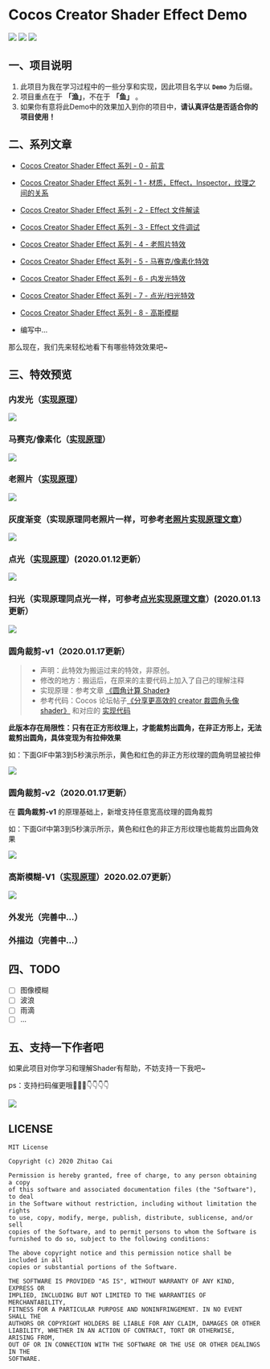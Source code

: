 # Cocos Creator Shader Effect Demo

[![](https://img.shields.io/badge/Release-0.8.0-green.svg)](CHANGELOG.md)
[![](https://img.shields.io/badge/license-MIT-green.svg)](LICENSE)
[![](https://img.shields.io/badge/Support-Cocos%20Creator%20v2.2.1-orange.svg)](http://www.cocos.com/creator)

## 一、项目说明

1. 此项目为我在学习过程中的一些分享和实现，因此项目名字以 **`Demo`** 为后缀。
2. 项目重点在于 **「渔」**，不在于 **「鱼」** 。
3. 如果你有意将此Demo中的效果加入到你的项目中，**请认真评估是否适合你的项目使用！**

## 二、系列文章

* [Cocos Creator Shader Effect 系列 - 0 - 前言](https://www.jianshu.com/p/20b906d7269c)
* [Cocos Creator Shader Effect 系列 - 1 - 材质，Effect，Inspector，纹理之间的关系](https://www.jianshu.com/p/ca28666d25d2)
* [Cocos Creator Shader Effect 系列 - 2 - Effect 文件解读](https://www.jianshu.com/p/bae75612ef48)
* [Cocos Creator Shader Effect 系列 - 3 - Effect 文件调试](https://www.jianshu.com/p/2fd028aa0bb8)
* [Cocos Creator Shader Effect 系列 - 4 - 老照片特效](https://www.jianshu.com/p/711a54ff2fa0)
* [Cocos Creator Shader Effect 系列 - 5 - 马赛克/像素化特效](https://www.jianshu.com/p/40e72ab76afd)
* [Cocos Creator Shader Effect 系列 - 6 - 内发光特效](https://www.jianshu.com/p/326b73f86ecc)
* [Cocos Creator Shader Effect 系列 - 7 - 点光/扫光特效](https://www.jianshu.com/p/8ff03b34b0bd)
* [Cocos Creator Shader Effect 系列 - 8 - 高斯模糊](https://www.jianshu.com/p/9e42cbb1d4a8)


* 编写中...

那么现在，我们先来轻松地看下有哪些特效效果吧~

## 三、特效预览



### 内发光（[实现原理](https://www.jianshu.com/p/326b73f86ecc)）

![](static/effects/2d-sprite-glow-inner.gif)

### 马赛克/像素化（[实现原理](https://www.jianshu.com/p/40e72ab76afd)）

![](static/effects/2d-sprite-mosaic.gif)

### 老照片（[实现原理](https://www.jianshu.com/p/711a54ff2fa0)）

![](static/effects/2d-sprite-old-photo.gif)

### 灰度渐变（实现原理同老照片一样，可参考[老照片实现原理文章](https://www.jianshu.com/p/711a54ff2fa0)）

![](static/effects/2d-sprite-gray.gif)

### 点光（[实现原理](https://www.jianshu.com/p/8ff03b34b0bd)）(2020.01.12更新）

![](static/effects/2d-sprite-point-light.gif)

### 扫光（实现原理同点光一样，可参考[点光实现原理文章](https://www.jianshu.com/p/711a54ff2fa0)）(2020.01.13更新）

![](static/effects/2d-sprite-flash-light.gif)

### 圆角裁剪-v1（2020.01.17更新）

> * 声明：此特效为搬运过来的特效，非原创。
> * 修改的地方：搬运后，在原来的主要代码上加入了自己的理解注释
> * 实现原理：参考文章 [《圆角计算 Shader》](https://www.cnblogs.com/jqm304775992/p/4987793.html)
> * 参考代码：Cocos 论坛帖子[《分享更高效的 creator 裁圆角头像 shader》](https://forum.cocos.org/t/creator-shader-2019-10-22-2-2-0/82548) 和对应的 [实现代码](https://github.com/yanjifa/shaderDemo/blob/master/assets/Effect/CircleAvatar.effect)

**此版本存在局限性：只有在正方形纹理上，才能裁剪出圆角，在非正方形上，无法裁剪出圆角，具体变现为有拉伸效果**

如：下面GIF中第3到5秒演示所示，黄色和红色的非正方形纹理的圆角明显被拉伸

![](static/effects/2d-sprite-round-corner-crop-v1.gif)

### 圆角裁剪-v2（2020.01.17更新）

在 **圆角裁剪-v1** 的原理基础上，新增支持任意宽高纹理的圆角裁剪

如：下面Gif中第3到5秒演示所示，黄色和红色的非正方形纹理也能裁剪出圆角效果

![](static/effects/2d-sprite-round-corner-crop-v2.gif)

### 高斯模糊-V1（[实现原理](https://www.jianshu.com/p/9e42cbb1d4a8)）2020.02.07更新）

![](static/effects/2d-sprite-gaussian-blur-v1.png)

### 外发光（完善中...）

### 外描边（完善中...）

## 四、TODO

* [ ] 图像模糊
* [ ] 波浪
* [ ] 雨滴
* [ ] ...

## 五、支持一下作者吧

如果此项目对你学习和理解Shader有帮助，不妨支持一下我吧~

ps：支持扫码催更哦🤣🤣🤣👇👇👇👇

![](static/PAY.png)


## LICENSE

    MIT License

    Copyright (c) 2020 Zhitao Cai

    Permission is hereby granted, free of charge, to any person obtaining a copy
    of this software and associated documentation files (the "Software"), to deal
    in the Software without restriction, including without limitation the rights
    to use, copy, modify, merge, publish, distribute, sublicense, and/or sell
    copies of the Software, and to permit persons to whom the Software is
    furnished to do so, subject to the following conditions:

    The above copyright notice and this permission notice shall be included in all
    copies or substantial portions of the Software.

    THE SOFTWARE IS PROVIDED "AS IS", WITHOUT WARRANTY OF ANY KIND, EXPRESS OR
    IMPLIED, INCLUDING BUT NOT LIMITED TO THE WARRANTIES OF MERCHANTABILITY,
    FITNESS FOR A PARTICULAR PURPOSE AND NONINFRINGEMENT. IN NO EVENT SHALL THE
    AUTHORS OR COPYRIGHT HOLDERS BE LIABLE FOR ANY CLAIM, DAMAGES OR OTHER
    LIABILITY, WHETHER IN AN ACTION OF CONTRACT, TORT OR OTHERWISE, ARISING FROM,
    OUT OF OR IN CONNECTION WITH THE SOFTWARE OR THE USE OR OTHER DEALINGS IN THE
    SOFTWARE.
